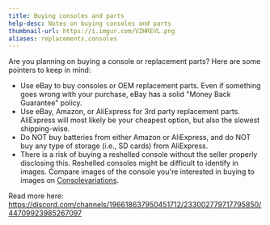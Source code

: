 ```yaml
---
title: Buying consoles and parts
help-desc: Notes on buying consoles and parts
thumbnail-url: https://i.imgur.com/VZHREVL.png
aliases: replacements,consoles
---
```


Are you planning on buying a console or replacement parts? Here are some pointers to keep in mind:
* Use eBay to buy consoles or OEM replacement parts. Even if something goes wrong with your purchase, eBay has a solid "Money Back Guarantee" policy.
* Use eBay, Amazon, or AliExpress for 3rd party replacement parts. AliExpress will most likely be your cheapest option, but also the slowest shipping-wise.
* Do NOT buy batteries from either Amazon or AliExpress, and do NOT buy any type of storage (i.e., SD cards) from AliExpress.
* There is a risk of buying a reshelled console without the seller properly disclosing this. Reshelled consoles might be difficult to identify in images. Compare images of the console you're interested in buying to images on [Consolevariations](https://consolevariations.com).

Read more here: https://discord.com/channels/196618637950451712/233002779717795850/44709923985267097
